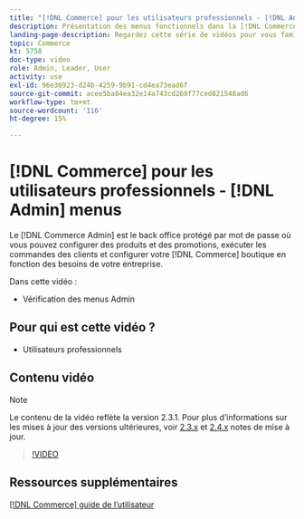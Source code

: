 ```yaml
---
title: "[!DNL Commerce] pour les utilisateurs professionnels - [!DNL Admin] menus"
description: Présentation des menus fonctionnels dans la [!DNL Commerce] v2.3 [!DNL Admin].
landing-page-description: Regardez cette série de vidéos pour vous familiariser avec les principes de base d’Adobe Commerce et le travail dans l’interface Administration.
topic: Commerce
kt: 5758
doc-type: video
role: Admin, Leader, User
activity: use
exl-id: 96e36923-d24b-4259-9b91-cd4ea73ead6f
source-git-commit: acee5ba84ea32e14a743cd269f77ced821548ad6
workflow-type: tm+mt
source-wordcount: '116'
ht-degree: 15%

---
```


# [!DNL Commerce] pour les utilisateurs professionnels - [!DNL Admin] menus

Le [!DNL Commerce Admin] est le back office protégé par mot de passe où vous pouvez configurer des produits et des promotions, exécuter les commandes des clients et configurer votre [!DNL Commerce] boutique en fonction des besoins de votre entreprise.

Dans cette vidéo :

- Vérification des menus Admin

## Pour qui est cette vidéo ?

- Utilisateurs professionnels

## Contenu vidéo

>[!NOTE]
>
>Le contenu de la vidéo reflète la version 2.3.1. Pour plus d’informations sur les mises à jour des versions ultérieures, voir [ 2.3.x](https://devdocs.magento.com/guides/v2.3/release-notes/bk-release-notes.html) et [2.4.x](https://devdocs.magento.com/guides/v2.4/release-notes/bk-release-notes.html) notes de mise à jour.

>[!VIDEO](https://video.tv.adobe.com/v/35942?quality=12&learn=on)

## Ressources supplémentaires

[[!DNL Commerce] guide de l’utilisateur](https://docs.magento.com/)
